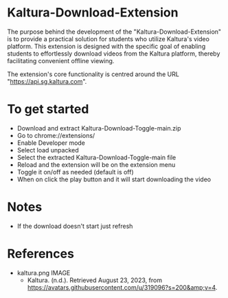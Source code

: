 # Kaltura-Download-Extension
The purpose behind the development of the "Kaltura-Download-Extension" is to provide a practical solution for students who utilize Kaltura's video platform. This extension is designed with the specific goal of enabling students to effortlessly download videos from the Kaltura platform, thereby facilitating convenient offline viewing.

The extension's core functionality is centred around the URL "https://api.sg.kaltura.com".

# To get started 
- Download and extract Kaltura-Download-Toggle-main.zip
- Go to chrome://extensions/
- Enable Developer mode
- Select load unpacked
- Select the extracted Kaltura-Download-Toggle-main file
- Reload and the extension will be on the extension menu 
- Toggle it on/off as needed (default is off)
- When on click the play button and it will start downloading the video
# Notes 
- If the download doesn't start just refresh

# References
- kaltura.png IMAGE 
  - Kaltura. (n.d.). Retrieved August 23, 2023, from https://avatars.githubusercontent.com/u/319096?s=200&amp;v=4. 



